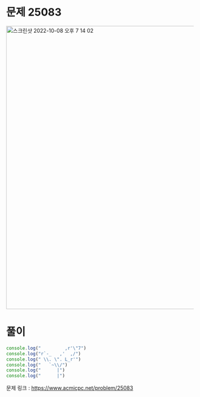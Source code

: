 # 문제 25083

<img width="760" alt="스크린샷 2022-10-08 오후 7 14 02" src="https://user-images.githubusercontent.com/103481518/194702673-bd31808e-ffeb-4581-86f9-e3ffcfc7f005.png">


# 풀이
```javascript
console.log("         ,r'\"7")
console.log("r`-_   ,'  ,/")
console.log(" \\. \". L_r'")
console.log("   `~\\/")
console.log("      |")
console.log("      |")
```

문제 링크 : https://www.acmicpc.net/problem/25083
